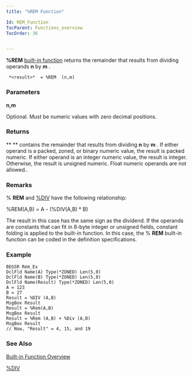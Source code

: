 ```yaml
---
title: "%REM Function"

Id: REM_Function
TocParent: Functions_overview
TocOrder: 36


---
```


**%REM** [built-in function](Functions_overview.html) returns the remainder that results from dividing operands **n** by **m** . 

```
 *<result>*  = %REM  (n,m)
```

### Parameters

**n,m** 

Optional. Must be numeric values with zero decimal positions.


### Returns
** *<result>* ** contains the remainder that results from dividing **n** by **m** . If either operand is a packed, zoned, or binary numeric value, the result is packed numeric. If either operand is an integer numeric value, the result is integer. Otherwise, the result is unsigned numeric. Float numeric operands are not allowed.. 

### Remarks
% **REM** and [%DIV](DIV.html) have the following relationship: 

%REM(A,B) = A - (%DIV(A,B) * B) 

The result in this case has the same sign as the dividend. If the operands are constants that can fit in 8-byte integer or unsigned fields, constant folding is applied to the built-in function. In this case, the % **REM** built-in function can be coded in the definition specifications. 

### Example

```
BEGSR Rem_Ex 
DclFld Name(A) Type(*ZONED) Len(5,0)
DclFld Name(B) Type(*ZONED) Len(5,0)
DclFld Name(Result) Type(*ZONED) Len(5,0) 
A = 123 
B = 27 
Result = %DIV (A,B) 
MsgBox Result 
Result = %Rem(A,B) 
MsgBox Result 
Result = %Rem (A,B) + %Div (A,B) 
MsgBox Result 
// Now, "Result" = 4, 15, and 19 
```

### See Also
[Built-in Function Overview](Functions_overview.html)

[%DIV](DIV_Function.html) 
